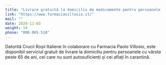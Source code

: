 ```yaml
---
title: "Livrare gratuită la domiciliu de medicamente pentru persoanele cu peste 65 de ani și cei aflați în carantină."
link: "https://www.farmaciavillosio.it/"
mail: ""
date: 2020-11-03
weight: 14
phone: "800.065.510"
---
```


Datorită Crucii Roșii Italiene în colaborare cu Farmacia Paolo Villosio,  este disponibil serviciul gratuit de livrare la domiciliu pentru persoanele cu vârsta peste 65 de ani, cei care nu sunt autosuficienți și cei aflați în carantină.